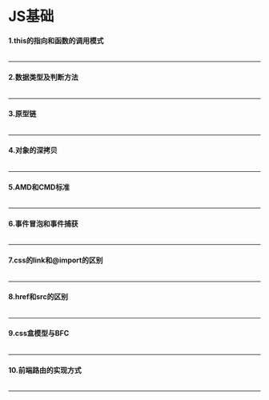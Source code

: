 # JS基础
#### 1.this的指向和函数的调用模式
```js

```
---
#### 2.数据类型及判断方法
```js

```
---
#### 3.原型链
```js

```
---
#### 4.对象的深拷贝
```js

```
---
#### 5.AMD和CMD标准
```js

```
---
#### 6.事件冒泡和事件捕获
```js

```
---
#### 7.css的link和@import的区别
```js

```
---
#### 8.href和src的区别
```js

```
---
#### 9.css盒模型与BFC
```js

```
---
#### 10.前端路由的实现方式
```js

```
---
